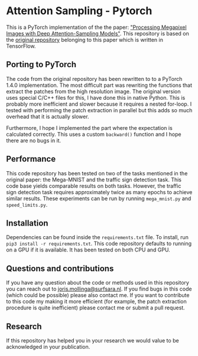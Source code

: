 # Attention Sampling - Pytorch
This is a PyTorch implementation of the the paper: ["Processing Megapixel Images with Deep Attention-Sampling Models"](https://arxiv.org/abs/1905.03711). This repository is based on the [original repository](https://github.com/idiap/attention-sampling) belonging to this paper which is written in TensorFlow.

## Porting to PyTorch
The code from the original repository has been rewritten to to a PyTorch 1.4.0 implementation. The most difficult part was rewriting the functions that extract the patches from the high resolution image. The original version uses special C/C++ files for this, I have done this in native Python. This is probably more inefficient and slower because it requires a nested for-loop. I tested with performing the patch extraction in parallel but this adds so much overhead that it is actually slower. 

Furthermore, I hope I implemented the part where the expectation is calculated correctly. This uses a custom `backward()` function and I hope there are no bugs in it. 

##  Performance
This code repository has been tested on two of the tasks mentioned in the original paper: the Mega-MNIST and the traffic sign detection task. This code base yields comparable results on both tasks. However, the traffic sign detection task requires approximately twice as many epochs to achieve similar results. These experiments can be run by running `mega_mnist.py` and `speed_limits.py`.

## Installation
Dependencies can be found inside the `requirements.txt` file. To install, run `pip3 install -r requirements.txt`. This code repository defaults to running on a GPU if it is available. It has been tested on both CPU and GPU.

## Questions and contributions
If you have any question about the code or methods used in this repository you can reach out to joris.mollinga@surfsara.nl. If you find bugs in this code (which could be possible) please also contact me. If you want to contribute to this code my making it more efficient (for example, the patch extraction procedure is quite inefficient) please contact me or submit a pull request. 

## Research
If this repository has helped you in your research we would value to be acknowledged in your publication.

